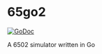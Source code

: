 65go2
=====

[![GoDoc](https://godoc.org/github.com/nwidger/65go2?status.png)](https://godoc.org/github.com/nwidger/65go2)

A 6502 simulator written in Go
